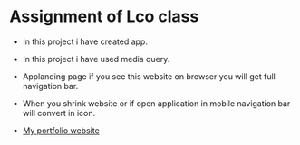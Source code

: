 # Assignment of Lco class

* In this project i have created app.
* In this project i have used media query.

* Applanding page if you see this website on browser you will get full navigation bar.

* When you shrink  website or if open application in mobile navigation bar will convert in icon.

* [My portfolio website](https://deeptiportfolio-websites.netlify.app/)
